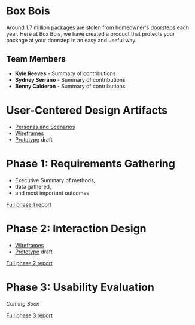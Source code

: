 # Box Bois

Around 1.7 million packages are stolen from homeowner's doorsteps each year. Here at Box Bois, we have created a product that protects your package at your doorstep in an easy and useful way.

## Team Members

* **Kyle Reeves** - Summary of contributions
* **Sydney Serrano** - Summary of contributions
* **Benny Calderon** - Summary of contributions

# User-Centered Design Artifacts

* [Personas and Scenarios](personas-scenarios.md)
* [Wireframes](Wireframe.md)
* [Prototype](#) draft

# Phase 1: Requirements Gathering

* Executive Summary of methods,
* data gathered,
* and most important outcomes

[Full phase 1 report](phase1/)

# Phase 2: Interaction Design

* [Wireframes](#)
* [Prototype](#) draft

[Full phase 2 report](phase2/)

# Phase 3: Usability Evaluation

*Coming Soon*

[Full phase 3 report](phase3/)
